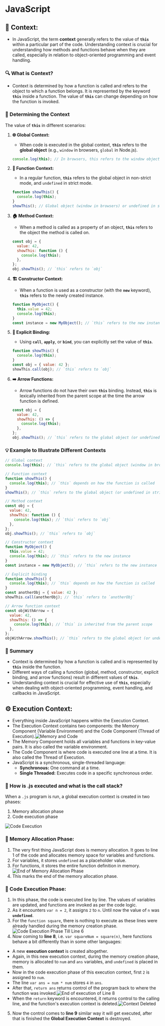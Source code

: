 # JavaScript

## 📜 Context:

- In JavaScript, the term **context** generally refers to the value of **`this`** within a particular part of the code. Understanding context is crucial for understanding how methods and functions behave when they are called, especially in relation to object-oriented programming and event handling.

### 🔍 What is Context?

- Context is determined by how a function is called and refers to the object to which a function belongs. It is represented by the keyword **`this`** inside a function. The value of **`this`** can change depending on how the function is invoked.

### 📖 Determining the Context

The value of **`this`** in different scenarios:

1. **🌐 Global Context:**
   - When code is executed in the global context, **`this`** refers to the **global object** (e.g., `window` in browsers, `global` in Node.js).

   ```javascript
   console.log(this); // In browsers, this refers to the window object
   ```

2. **🔧 Function Context:**
   - In a regular function, **`this`** refers to the global object in non-strict mode, and `undefined` in strict mode.

   ```javascript
   function showThis() {
     console.log(this);
   }
   showThis(); // Global object (window in browsers) or undefined in strict mode
   ```

3. **🏠 Method Context:**
   - When a method is called as a property of an object, **`this`** refers to the object the method is called on.

   ```javascript
   const obj = {
     value: 42,
     showThis: function () {
       console.log(this);
     },
   };
   obj.showThis(); // `this` refers to `obj`
   ```

4. **🏗️ Constructor Context:**
   - When a function is used as a constructor (with the **`new`** keyword), **`this`** refers to the newly created instance.

   ```javascript
   function MyObject() {
     this.value = 42;
     console.log(this);
   }
   const instance = new MyObject(); // `this` refers to the new instance
   ```

5. **🔗 Explicit Binding:**
   - Using **`call`**, **`apply`**, or **`bind`**, you can explicitly set the value of **`this`**.

   ```javascript
   function showThis() {
     console.log(this);
   }
   const obj = { value: 42 };
   showThis.call(obj); // `this` refers to `obj`
   ```

6. **➡️ Arrow Functions:**
   - Arrow functions do not have their own **`this`** binding. Instead, **`this`** is lexically inherited from the parent scope at the time the arrow function is defined.

   ```javascript
   const obj = {
     value: 42,
     showThis: () => {
       console.log(this);
     },
   };
   obj.showThis(); // `this` refers to the global object (or undefined in strict mode)
   ```

### 💡 Example to Illustrate Different Contexts

```javascript
// Global context
console.log(this); // `this` refers to the global object (window in browsers)

// Function context
function showThis() {
  console.log(this); // `this` depends on how the function is called
}
showThis(); // `this` refers to the global object (or undefined in strict mode)

// Method context
const obj = {
  value: 42,
  showThis: function () {
    console.log(this); // `this` refers to `obj`
  },
};
obj.showThis(); // `this` refers to `obj`

// Constructor context
function MyObject() {
  this.value = 42;
  console.log(this); // `this` refers to the new instance
}
const instance = new MyObject(); // `this` refers to the new instance

// Explicit binding
function showThis() {
  console.log(this); // `this` depends on how the function is called
}
const anotherObj = { value: 42 };
showThis.call(anotherObj); // `this` refers to `anotherObj`

// Arrow function context
const objWithArrow = {
  value: 42,
  showThis: () => {
    console.log(this); // `this` is inherited from the parent scope
  },
};
objWithArrow.showThis(); // `this` refers to the global object (or undefined in strict mode)
```

### 📝 Summary

- Context is determined by how a function is called and is represented by **`this`** inside the function.
- Different ways of calling a function (global, method, constructor, explicit binding, and arrow functions) result in different values of **`this`**.
- Understanding context is crucial for effective use of **`this`**, especially when dealing with object-oriented programming, event handling, and callbacks in JavaScript.

## ⚙️ Execution Context:

- Everything inside JavaScript happens within the Execution Context.
- The Execution Context contains two components: the Memory Component (Variable Environment) and the Code Component (Thread of Execution).![Memory and Code](./public/memory_and_code.jpg)
- The Memory Component holds all variables and functions in key-value pairs. It is also called the variable environment.
- The Code Component is where code is executed one line at a time. It is also called the Thread of Execution.
- JavaScript is a synchronous, single-threaded language:
  - **Synchronous:** One command at a time.
  - **Single Threaded:** Executes code in a specific synchronous order.

### 🔄 How is .js executed and what is the call stack?

When a `.js` program is run, a global execution context is created in two phases:

1. Memory allocation phase
2. Code execution phase

![Code Execution](./public/code_snippet_execution_context.jpg)

### 📂 Memory Allocation Phase:

1. The very first thing JavaScript does is memory allocation. It goes to line 1 of the code and allocates memory space for variables and functions.
2. For variables, it stores `undefined` as a placeholder value.
3. For functions, it stores the entire function definition in memory.
![End of Memory Allocation Phase](./public/memory_allocation_phase.jpg)
4. This marks the end of the memory allocation phase.

### 🚀 Code Execution Phase:

1. In this phase, the code is executed line by line. The values of variables are updated, and functions are invoked as per the code logic.
2. As it encounters `var n = 2`, it assigns `2` to `n`. Until now the value of `n` was **`undefined`**.
3. For the `function square`, there is nothing to execute as these lines were already handled during the memory creation phase.
![Code Execution Phase Till Line 6](./public/memory_and_code-till-line-6.jpg)
4. Now coming to **line 8**, i.e. `var squareNum = square(n)`, here functions behave a bit differently than in some other languages:
  - A new **execution context** is created altogether.
  - Again, in this new execution context, during the memory creation phase, memory is allocated to `num` and `ans` variables, and `undefined` is placed in them.
  - Now in the code execution phase of this execution context, first `2` is assigned to `num`.
  - The line `var ans = num * num` stores `4` in `ans`.
  - After that, `return ans` returns control of the program back to where the function was invoked.![End of execution of Line 8](./public/memory_and_code_for_line_8.jpg)
  - When the `return` keyword is encountered, it returns control to the calling line, and the function's execution context is deleted.![Context Deleted](./public/memory_and_code_for_line_8_context_deleted.jpg)
5. Now the control comes to **line 9** similar way it will get executed, after that is finished the **Global Execution Context** is destroyed.